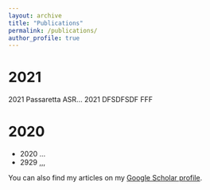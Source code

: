 ```yaml
---
layout: archive
title: "Publications"
permalink: /publications/
author_profile: true
---
```


# 2021

 2021 Passaretta ASR...
 2021 DFSDFSDF FFF

# 2020

- 2020 ...
-  2929 ,,,

You can also find my articles on my [Google Scholar profile](https://scholar.google.com/citations?user=ehRMwhQAAAAJ&hl=es&oi=ao).

